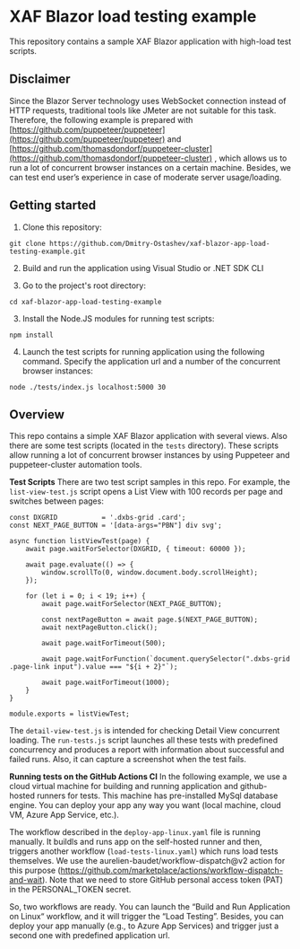 # XAF Blazor load testing example

This repository contains a sample XAF Blazor application with high-load test scripts.

## Disclaimer

Since the Blazor Server technology uses WebSocket connection instead of HTTP requests, traditional tools like JMeter are not suitable for this task. Therefore, the following example is prepared with [https://github.com/puppeteer/puppeteer](https://github.com/puppeteer/puppeteer) and [https://github.com/thomasdondorf/puppeteer-cluster](https://github.com/thomasdondorf/puppeteer-cluster) , which allows us to run a lot of concurrent browser instances on a certain machine. Besides, we can test end user’s experience in case of moderate server usage/loading.

## Getting started

1. Clone this repository:
```
git clone https://github.com/Dmitry-Ostashev/xaf-blazor-app-load-testing-example.git
```
2. Build and run the application using Visual Studio or .NET SDK CLI

3. Go to the project's root directory:
```
cd xaf-blazor-app-load-testing-example
```
3. Install the Node.JS modules for running test scripts:
```
npm install
```
4. Launch the test scripts for running application using the following command. Specify the application url and a number of the concurrent browser instances:
```
node ./tests/index.js localhost:5000 30
```
## Overview

This repo contains a simple XAF Blazor application with several views. Also there are some test scripts (located in the `tests` directory).
These scripts allow running a lot of concurrent browser instances by using Puppeteer and puppeteer-cluster automation tools.

**Test Scripts**
There are two test script samples in this repo. For example, the `list-view-test.js` script opens a List View with 100 records per page and switches between pages:

```
const DXGRID           = '.dxbs-grid .card';
const NEXT_PAGE_BUTTON = '[data-args="PBN"] div svg';

async function listViewTest(page) {
    await page.waitForSelector(DXGRID, { timeout: 60000 });

    await page.evaluate(() => {
        window.scrollTo(0, window.document.body.scrollHeight);
    });

    for (let i = 0; i < 19; i++) {
        await page.waitForSelector(NEXT_PAGE_BUTTON);

        const nextPageButton = await page.$(NEXT_PAGE_BUTTON);
        await nextPageButton.click();

        await page.waitForTimeout(500);

        await page.waitForFunction(`document.querySelector(".dxbs-grid .page-link input").value === "${i + 2}"`);

        await page.waitForTimeout(1000);
    }
}

module.exports = listViewTest;
```

The `detail-view-test.js` is intended for checking Detail View concurrent loading.
The `run-tests.js` script launches all these tests with predefined concurrency and produces a report with information about successful and failed runs. Also, it can capture a screenshot when the test fails.

**Running tests on the GitHub Actions CI**
In the following example, we use a cloud virtual machine for building and running application and github-hosted runners for tests. This machine has pre-installed MySql database engine. You can deploy your app any way you want (local machine, cloud VM, Azure App Service, etc.).

The workflow described in the `deploy-app-linux.yaml` file is running manually. It buildls and runs app on the self-hosted runner and then, triggers another workflow (`load-tests-linux.yaml`) which runs load tests themselves. We use the aurelien-baudet/workflow-dispatch@v2    action for this purpose (https://github.com/marketplace/actions/workflow-dispatch-and-wait). Note that we need to store GitHub personal access token (PAT) in the PERSONAL_TOKEN secret.

So, two workflows are ready. You can launch the “Build and Run Application on Linux“ workflow, and it will trigger the “Load Testing”. Besides, you can deploy your app manually (e.g., to Azure App Services) and trigger just a second one with predefined application url.

